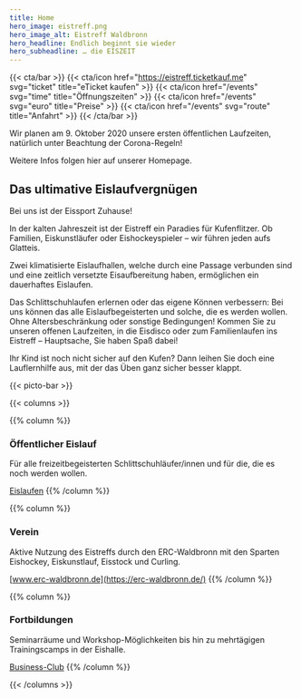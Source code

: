 ```yaml
---
title: Home
hero_image: eistreff.png
hero_image_alt: Eistreff Waldbronn
hero_headline: Endlich beginnt sie wieder
hero_subheadline: … die EISZEIT
---
```


{{< cta/bar >}}
  {{< cta/icon href="https://eistreff.ticketkauf.me" svg="ticket" title="eTicket kaufen" >}}
  {{< cta/icon href="/events" svg="time" title="Öffnungszeiten" >}}
  {{< cta/icon href="/events" svg="euro" title="Preise" >}}
  {{< cta/icon href="/events" svg="route" title="Anfahrt" >}}
{{< /cta/bar >}}

Wir planen am 9. Oktober 2020 unsere ersten öffentlichen Laufzeiten, natürlich unter Beachtung der Corona-Regeln!

Weitere Infos folgen hier auf unserer Homepage.


## Das ultimative Eislaufvergnügen

Bei uns ist der Eissport Zuhause!

In der kalten Jahreszeit ist der Eistreff ein Paradies für Kufenflitzer. Ob Familien, Eiskunstläufer oder Eishockeyspieler – wir führen jeden aufs Glatteis.

Zwei klimatisierte Eislaufhallen, welche durch eine Passage verbunden sind und eine zeitlich versetzte Eisaufbereitung haben, ermöglichen ein dauerhaftes Eislaufen.

Das Schlittschuhlaufen erlernen oder das eigene Können verbessern: Bei uns können das alle Eislaufbegeisterten und solche, die es werden wollen. Ohne Altersbeschränkung oder sonstige Bedingungen! Kommen Sie zu unseren offenen Laufzeiten, in die Eisdisco oder zum Familienlaufen ins Eistreff – Hauptsache, Sie haben Spaß dabei!

Ihr Kind ist noch nicht sicher auf den Kufen? Dann leihen Sie doch eine Lauflernhilfe aus, mit der das Üben ganz sicher besser klappt.

{{< picto-bar >}}

{{< columns >}}

{{% column %}}
### Öffentlicher Eislauf

Für alle freizeitbegeisterten Schlittschuhläufer/innen und für die, die es noch werden wollen.

[Eislaufen](/halle)
{{% /column %}}

{{% column %}}
### Verein

Aktive Nutzung des Eistreffs durch den ERC-Waldbronn mit den Sparten Eishockey, Eiskunstlauf, Eisstock und Curling. 

[www.erc-waldbronn.de](https://erc-waldbronn.de/)
{{% /column %}}

{{% column %}}
### Fortbildungen

Seminarräume und Workshop-Möglichkeiten bis hin zu mehrtägigen Trainingscamps in der Eishalle. 

[Business-Club](/business-club)
{{% /column %}}

{{< /columns >}}
